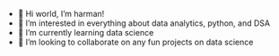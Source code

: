 - 👋 Hi world,
     I’m harman!
- 👀 I’m interested in everything about data analytics, python, and DSA
- 🌱 I’m currently learning data science
- 💞️ I’m looking to collaborate on any fun projects on data science

<!---
HARMAN009/HARMAN009 is a ✨ special ✨ repository because its `README.md` (this file) appears on your GitHub profile.
You can click the Preview link to take a look at your changes.
--->
